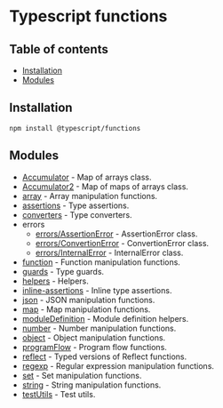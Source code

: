 # Typescript functions

## Table of contents

- [Installation](#installation)
- [Modules](#modules)

## <a name="installation"></a>Installation

    npm install @typescript/functions

## <a name="modules"></a>Modules

- [Accumulator](https://ilyub.github.io/typescript-functions/modules/Accumulator.html) - Map of arrays class.
- [Accumulator2](https://ilyub.github.io/typescript-functions/modules/Accumulator2.html) - Map of maps of arrays class.
- [array](https://ilyub.github.io/typescript-functions/modules/array.html) - Array manipulation functions.
- [assertions](https://ilyub.github.io/typescript-functions/modules/assertions.html) - Type assertions.
- [converters](https://ilyub.github.io/typescript-functions/modules/converters.html) - Type converters.
- errors
  - [errors/AssertionError](https://ilyub.github.io/typescript-functions/modules/errors_AssertionError.html) - AssertionError class.
  - [errors/ConvertionError](https://ilyub.github.io/typescript-functions/modules/errors_ConversionError.html) - ConvertionError class.
  - [errors/InternalError](https://ilyub.github.io/typescript-functions/modules/errors_InternalError.html) - InternalError class.
- [function](https://ilyub.github.io/typescript-functions/modules/function.html) - Function manipulation functions.
- [guards](https://ilyub.github.io/typescript-functions/modules/guards.html) - Type guards.
- [helpers](https://ilyub.github.io/typescript-functions/modules/helpers.html) - Helpers.
- [inline-assertions](https://ilyub.github.io/typescript-functions/modules/inline_assertions.html) - Inline type assertions.
- [json](https://ilyub.github.io/typescript-functions/modules/json.html) - JSON manipulation functions.
- [map](https://ilyub.github.io/typescript-functions/modules/map.html) - Map manipulation functions.
- [moduleDefinition](https://ilyub.github.io/typescript-functions/modules/moduleDefinition.html) - Module definition helpers.
- [number](https://ilyub.github.io/typescript-functions/modules/number.html) - Number manipulation functions.
- [object](https://ilyub.github.io/typescript-functions/modules/object.html) - Object manipulation functions.
- [programFlow](https://ilyub.github.io/typescript-functions/modules/programFlow.html) - Program flow functions.
- [reflect](https://ilyub.github.io/typescript-functions/modules/reflect.html) - Typed versions of Reflect functions.
- [regexp](https://ilyub.github.io/typescript-functions/modules/regexp.html) - Regular expression manipulation functions.
- [set](https://ilyub.github.io/typescript-functions/modules/set.html) - Set manipulation functions.
- [string](https://ilyub.github.io/typescript-functions/modules/string.html) - String manipulation functions.
- [testUtils](https://ilyub.github.io/typescript-functions/modules/testUtils.html) - Test utils.
